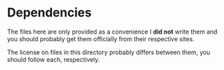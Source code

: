 Dependencies
===========

The files here are only provided as a convenience I **did not** write them and you should probably get them officially from their respective sites.

The license on files in this directory probably differs between them, you should follow each, respectively.
